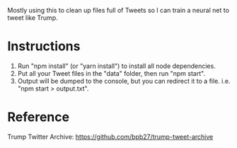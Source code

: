 Mostly using this to clean up files full of Tweets so I can train a neural net to tweet like Trump. 

# Instructions

1. Run "npm install" (or "yarn install") to install all node dependencies.
2. Put all your Tweet files in the "data" folder, then run "npm start".
3. Output will be dumped to the console, but you can redirect it to a file. i.e. "npm start > output.txt".

# Reference

Trump Twitter Archive: https://github.com/bpb27/trump-tweet-archive